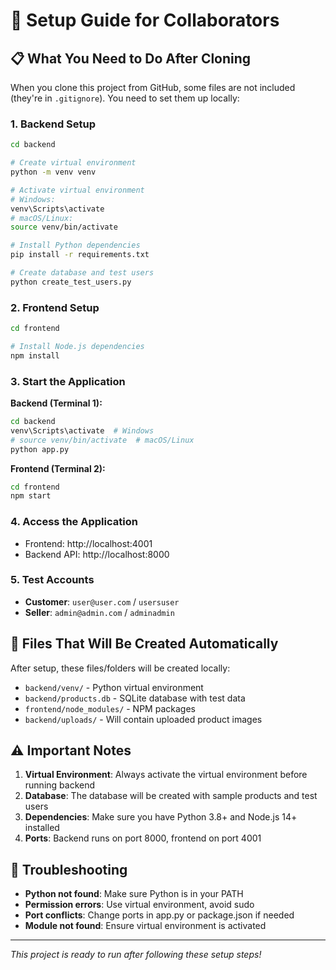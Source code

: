 # 🚀 Setup Guide for Collaborators

## 📋 What You Need to Do After Cloning

When you clone this project from GitHub, some files are not included (they're in `.gitignore`). You need to set them up locally:

### **1. Backend Setup**

```bash
cd backend

# Create virtual environment
python -m venv venv

# Activate virtual environment
# Windows:
venv\Scripts\activate
# macOS/Linux:
source venv/bin/activate

# Install Python dependencies
pip install -r requirements.txt

# Create database and test users
python create_test_users.py
```

### **2. Frontend Setup**

```bash
cd frontend

# Install Node.js dependencies
npm install
```

### **3. Start the Application**

**Backend (Terminal 1):**
```bash
cd backend
venv\Scripts\activate  # Windows
# source venv/bin/activate  # macOS/Linux
python app.py
```

**Frontend (Terminal 2):**
```bash
cd frontend
npm start
```

### **4. Access the Application**
- Frontend: http://localhost:4001
- Backend API: http://localhost:8000

### **5. Test Accounts**
- **Customer**: `user@user.com` / `usersuser`
- **Seller**: `admin@admin.com` / `adminadmin`

## 📁 Files That Will Be Created Automatically

After setup, these files/folders will be created locally:
- `backend/venv/` - Python virtual environment
- `backend/products.db` - SQLite database with test data
- `frontend/node_modules/` - NPM packages
- `backend/uploads/` - Will contain uploaded product images

## ⚠️ Important Notes

1. **Virtual Environment**: Always activate the virtual environment before running backend
2. **Database**: The database will be created with sample products and test users
3. **Dependencies**: Make sure you have Python 3.8+ and Node.js 14+ installed
4. **Ports**: Backend runs on port 8000, frontend on port 4001

## 🔧 Troubleshooting

- **Python not found**: Make sure Python is in your PATH
- **Permission errors**: Use virtual environment, avoid sudo
- **Port conflicts**: Change ports in app.py or package.json if needed
- **Module not found**: Ensure virtual environment is activated

---

*This project is ready to run after following these setup steps!* 